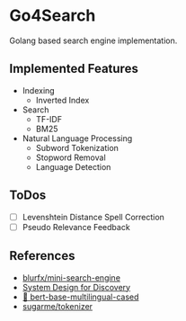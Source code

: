 # Go4Search

Golang based search engine implementation.

## Implemented Features

* Indexing
    * Inverted Index
* Search
    * TF-IDF
    * BM25
* Natural Language Processing
    * Subword Tokenization
    * Stopword Removal
    * Language Detection

## ToDos

* [ ] Levenshtein Distance Spell Correction
* [ ] Pseudo Relevance Feedback

## References

- [blurfx/mini-search-engine](https://github.com/blurfx/mini-search-engine)
- [System Design for Discovery](https://eugeneyan.com/writing/system-design-for-discovery/)
- [🤗 bert-base-multilingual-cased](https://huggingface.co/bert-base-multilingual-cased)
- [sugarme/tokenizer](https://pkg.go.dev/github.com/sugarme/tokenizer)
